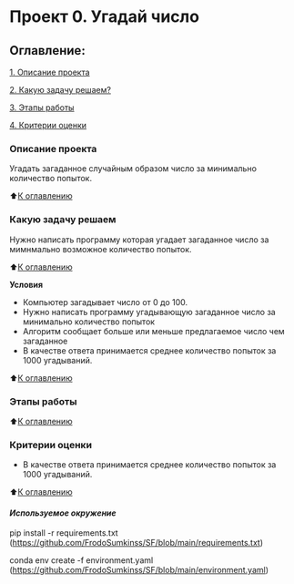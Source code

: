 # Проект 0. Угадай число

## Оглавление:

[1. Описание проекта](https://github.com/FrodoSumkinss/SF/blob/main/project_0/README.md#Описание-проекта)

[2. Какую задачу решаем?](https://github.com/FrodoSumkinss/SF/blob/main/project_0/README.md#Какую-задачу-решаем?)

[3. Этапы работы](https://github.com/FrodoSumkinss/SF/blob/main/project_0/README.md#Этапы-работы)

[4. Критерии оценки](https://github.com/FrodoSumkinss/SF/blob/main/project_0/README.md#Критерии-оценки)


### Описание проекта
Угадать загаданное случайным образом число за минимально количество попыток.

 :arrow_up:[К оглавлению](https://github.com/FrodoSumkinss/SF/blob/main/project_0/README.md#Оглавление)

### Какую задачу решаем
Нужно написать программу которая угадает загаданное число за мимнмально возможное количество попыток.

 :arrow_up:[К оглавлению](https://github.com/FrodoSumkinss/SF/blob/main/project_0/README.md#Оглавление)

**Условия**
 - Компьютер загадывает число от 0 до 100.
 - Нужно написать программу угадывающую загаданное число за минимально количество попыток
 - Алгоритм сообщает больше или меньше предлагаемое число чем загаданное
 - В качестве ответа принимается среднее количество попыток за 1000 угадываний.

 :arrow_up:[К оглавлению](https://github.com/FrodoSumkinss/SF/blob/main/project_0/README.md#Оглавление)
### Этапы работы
 
 :arrow_up:[К оглавлению](https://github.com/FrodoSumkinss/SF/blob/main/project_0/README.md#Оглавление)

### Критерии оценки

- В качестве ответа принимается среднее количество попыток за 1000 угадываний.

 :arrow_up:[К оглавлению](https://github.com/FrodoSumkinss/SF/blob/main/project_0/README.md#Оглавление)

 #### *Используемое окружение*

 pip install -r requirements.txt (https://github.com/FrodoSumkinss/SF/blob/main/requirements.txt)

  conda env create -f environment.yaml (https://github.com/FrodoSumkinss/SF/blob/main/environment.yaml)